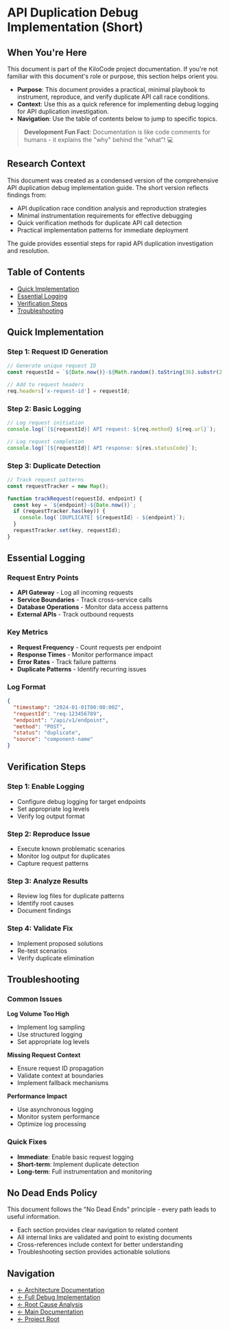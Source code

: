 # API Duplication Debug Implementation (Short)

## When You're Here

This document is part of the KiloCode project documentation. If you're not familiar with this
document's role or purpose, this section helps orient you.

- **Purpose**: This document provides a practical, minimal playbook to instrument, reproduce, and
verify duplicate API call race conditions.
- **Context**: Use this as a quick reference for implementing debug logging for API duplication
investigation.
- **Navigation**: Use the table of contents below to jump to specific topics.

> **Development Fun Fact**: Documentation is like code comments for humans - it explains the "why"
behind the "what"! 💻

## Research Context

This document was created as a condensed version of the comprehensive API duplication debug
implementation guide. The short version reflects findings from:
- API duplication race condition analysis and reproduction strategies
- Minimal instrumentation requirements for effective debugging
- Quick verification methods for duplicate API call detection
- Practical implementation patterns for immediate deployment

The guide provides essential steps for rapid API duplication investigation and resolution.

## Table of Contents
- [Quick Implementation](#quick-implementation)
- [Essential Logging](#essential-logging)
- [Verification Steps](#verification-steps)
- [Troubleshooting](#troubleshooting)

## Quick Implementation

### Step 1: Request ID Generation

```typescript
// Generate unique request ID
const requestId = `${Date.now()}-${Math.random().toString(36).substr(2, 9)}`;

// Add to request headers
req.headers['x-request-id'] = requestId;
```

### Step 2: Basic Logging

```typescript
// Log request initiation
console.log(`[${requestId}] API request: ${req.method} ${req.url}`);

// Log request completion
console.log(`[${requestId}] API response: ${res.statusCode}`);
```

### Step 3: Duplicate Detection

```typescript
// Track request patterns
const requestTracker = new Map();

function trackRequest(requestId, endpoint) {
  const key = `${endpoint}-${Date.now()}`;
  if (requestTracker.has(key)) {
    console.log(`[DUPLICATE] ${requestId} - ${endpoint}`);
  }
  requestTracker.set(key, requestId);
}
```

## Essential Logging

### Request Entry Points

- **API Gateway** - Log all incoming requests
- **Service Boundaries** - Track cross-service calls
- **Database Operations** - Monitor data access patterns
- **External APIs** - Track outbound requests

### Key Metrics

- **Request Frequency** - Count requests per endpoint
- **Response Times** - Monitor performance impact
- **Error Rates** - Track failure patterns
- **Duplicate Patterns** - Identify recurring issues

### Log Format

```json
{
  "timestamp": "2024-01-01T00:00:00Z",
  "requestId": "req-123456789",
  "endpoint": "/api/v1/endpoint",
  "method": "POST",
  "status": "duplicate",
  "source": "component-name"
}
```

## Verification Steps

### Step 1: Enable Logging
- Configure debug logging for target endpoints
- Set appropriate log levels
- Verify log output format

### Step 2: Reproduce Issue
- Execute known problematic scenarios
- Monitor log output for duplicates
- Capture request patterns

### Step 3: Analyze Results
- Review log files for duplicate patterns
- Identify root causes
- Document findings

### Step 4: Validate Fix
- Implement proposed solutions
- Re-test scenarios
- Verify duplicate elimination

## Troubleshooting

### Common Issues

**Log Volume Too High**
- Implement log sampling
- Use structured logging
- Set appropriate log levels

**Missing Request Context**
- Ensure request ID propagation
- Validate context at boundaries
- Implement fallback mechanisms

**Performance Impact**
- Use asynchronous logging
- Monitor system performance
- Optimize log processing

### Quick Fixes

- **Immediate**: Enable basic request logging
- **Short-term**: Implement duplicate detection
- **Long-term**: Full instrumentation and monitoring

## No Dead Ends Policy

This document follows the "No Dead Ends" principle - every path leads to useful information.
- Each section provides clear navigation to related content
- All internal links are validated and point to existing documents
- Cross-references include context for better understanding
- Troubleshooting section provides actionable solutions

## Navigation
- [← Architecture Documentation](README.md)
- [← Full Debug Implementation](../architecture/API_DUPLICATION_DEBUG_IMPLEMENTATION.md)
- [← Root Cause Analysis](../architecture/race-condition/ROOT_CAUSE_ANALYSIS.md)
- [← Main Documentation](../README.md)
- [← Project Root](../README.md)
